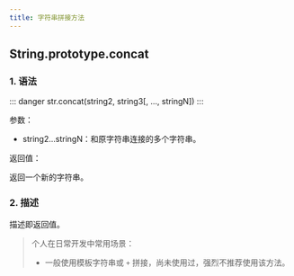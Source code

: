 ```yaml
---
title: 字符串拼接方法
---
```


## String.prototype.concat

### 1. 语法

::: danger
str.concat(string2, string3[, ..., stringN])
:::

参数：

+ string2...stringN：和原字符串连接的多个字符串。

返回值：

返回一个新的字符串。

### 2. 描述

描述即返回值。

> 个人在日常开发中常用场景：
>
> - 一般使用模板字符串或 `+` 拼接，尚未使用过，强烈不推荐使用该方法。